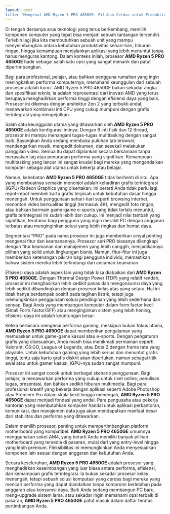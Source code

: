 ```yaml
---
layout: post
title: "Mengenal AMD Ryzen 5 PRO 4650GE: Pilihan Cerdas untuk Produktivitas dan Performa Seimbang"
---
```


Di tengah derasnya arus teknologi yang terus berkembang, memilih komponen komputer yang tepat bisa menjadi sebuah tantangan tersendiri. Terlebih lagi jika kita membutuhkan sebuah unit yang mampu menyeimbangkan antara kebutuhan produktivitas sehari-hari, hiburan ringan, hingga kemampuan menjalankan aplikasi yang lebih menuntut tanpa harus menguras kantong. Dalam konteks inilah, prosesor **AMD Ryzen 5 PRO 4650GE** hadir sebagai salah satu opsi yang sangat menarik dan patut dipertimbangkan.

Bagi para profesional, pelajar, atau bahkan pengguna rumahan yang ingin meningkatkan performa komputernya, memahami keunggulan dari sebuah prosesor adalah kunci. AMD Ryzen 5 PRO 4650GE bukan sekadar angka dan spesifikasi teknis; ia adalah representasi dari inovasi AMD yang terus berupaya menghadirkan performa tinggi dengan efisiensi daya yang baik. Prosesor ini dikemas dengan arsitektur Zen 2 yang terbukti andal, menawarkan kombinasi inti CPU yang cukup mumpuni dengan grafis terintegrasi yang mengejutkan.

Salah satu keunggulan utama yang ditawarkan oleh **AMD Ryzen 5 PRO 4650GE** adalah konfigurasi intinya. Dengan 6 inti fisik dan 12 thread, prosesor ini mampu menangani tugas-tugas multitasking dengan sangat baik. Bayangkan Anda sedang membuka puluhan tab browser, mendengarkan musik, mengedit dokumen, dan sesekali melakukan panggilan video. Semua itu dapat dijalankan secara bersamaan tanpa merasakan lag atau penurunan performa yang signifikan. Kemampuan multitasking yang lancar ini sangat krusial bagi mereka yang mengandalkan komputer sebagai alat utama untuk bekerja atau belajar.

Namun, kehebatan **AMD Ryzen 5 PRO 4650GE** tidak berhenti di situ. Apa yang membuatnya semakin menonjol adalah kehadiran grafis terintegrasi (iGPU) Radeon Graphics yang disertakan. Ini berarti Anda tidak perlu lagi repot-repot membeli kartu grafis terpisah untuk kebutuhan dasar hingga menengah. Untuk penggunaan sehari-hari seperti browsing internet, menonton video berkualitas tinggi (termasuk 4K), mengedit foto ringan, atau bahkan bermain game-game e-sports yang tidak terlalu menuntut, grafis terintegrasi ini sudah lebih dari cukup. Ini menjadi nilai tambah yang signifikan, terutama bagi pengguna yang ingin merakit PC dengan anggaran terbatas atau menginginkan solusi yang lebih ringkas dan hemat daya.

Segmentasi "PRO" pada nama prosesor ini juga memberikan sinyal penting mengenai fitur dan keamanannya. Prosesor seri PRO biasanya dilengkapi dengan fitur keamanan dan manajemen yang lebih canggih, menjadikannya pilihan yang solid untuk lingkungan bisnis. Namun, fitur-fitur ini juga memberikan ketenangan pikiran bagi pengguna individu, memastikan bahwa sistem mereka lebih terlindungi dari ancaman keamanan.

Efisiensi daya adalah aspek lain yang tidak bisa diabaikan dari **AMD Ryzen 5 PRO 4650GE**. Dengan Thermal Design Power (TDP) yang relatif rendah, prosesor ini menghasilkan lebih sedikit panas dan mengonsumsi daya yang lebih sedikit dibandingkan dengan prosesor kelas atas yang setara. Hal ini tidak hanya berdampak positif pada tagihan listrik, tetapi juga memungkinkan penggunaan solusi pendinginan yang lebih sederhana dan senyap. Bagi Anda yang membangun komputer dalam form factor kecil (Small Form Factor/SFF) atau menginginkan sistem yang lebih hening, efisiensi daya ini adalah keuntungan besar.

Ketika berbicara mengenai performa gaming, meskipun bukan fokus utama, **AMD Ryzen 5 PRO 4650GE** dapat memberikan pengalaman yang memuaskan untuk game-game kasual atau e-sports. Dengan pengaturan grafis yang disesuaikan, Anda masih bisa menikmati permainan seperti Valorant, CS:GO, League of Legends, atau Dota 2 dengan frame rate yang playable. Untuk kebutuhan gaming yang lebih serius dan menuntut grafis tinggi, tentu saja kartu grafis diskrit akan diperlukan, namun sebagai titik awal atau untuk gamer kasual, iGPU-nya sudah sangat mumpuni.

Prosesor ini sangat cocok untuk berbagai skenario penggunaan. Bagi pelajar, ia menawarkan performa yang cukup untuk riset online, penulisan tugas, presentasi, dan bahkan sedikit hiburan multimedia. Bagi para profesional kreatif yang bekerja dengan aplikasi seperti Adobe Photoshop atau Premiere Pro dalam skala kecil hingga menengah, **AMD Ryzen 5 PRO 4650GE** dapat menjadi fondasi yang andal. Para pengusaha atau pekerja kantoran yang membutuhkan komputer handal untuk aplikasi perkantoran, komunikasi, dan manajemen data juga akan mendapatkan manfaat besar dari stabilitas dan performa yang ditawarkan.

Dalam memilih prosesor, penting untuk mempertimbangkan platform motherboard yang kompatibel. **AMD Ryzen 5 PRO 4650GE** umumnya menggunakan soket AM4, yang berarti Anda memiliki banyak pilihan motherboard yang tersedia di pasaran, mulai dari yang entry-level hingga yang lebih premium. Fleksibilitas ini memungkinkan Anda menyesuaikan komponen lain sesuai dengan anggaran dan kebutuhan Anda.

Secara keseluruhan, **AMD Ryzen 5 PRO 4650GE** adalah prosesor yang menghadirkan keseimbangan yang luar biasa antara performa, efisiensi, dan kemampuan grafis terintegrasi. Ia bukan sekadar prosesor kelas menengah, tetapi sebuah solusi komputasi yang cerdas bagi mereka yang mencari performa yang dapat diandalkan tanpa kompromi berlebihan pada anggaran atau konsumsi daya. Baik Anda sedang membangun PC baru, meng-upgrade sistem lama, atau sekadar ingin memahami opsi terbaik di pasaran, **AMD Ryzen 5 PRO 4650GE** patut masuk dalam daftar teratas pertimbangan Anda.
